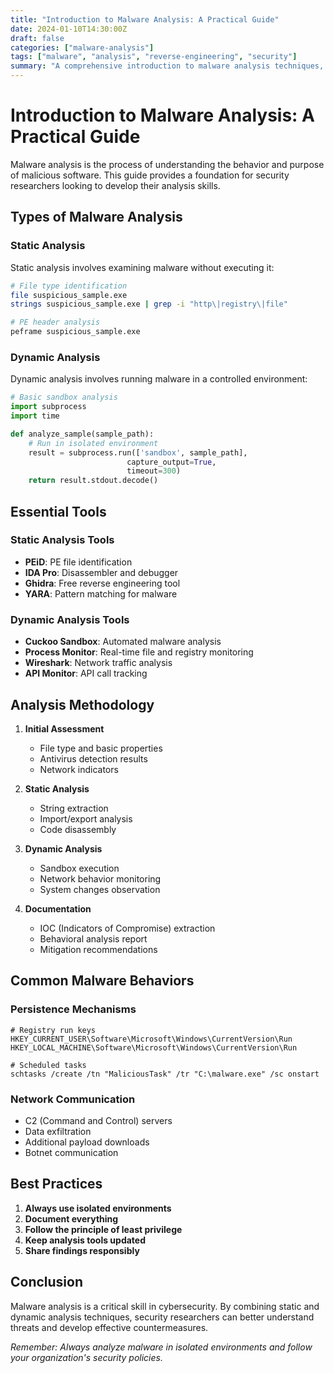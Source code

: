 ```yaml
---
title: "Introduction to Malware Analysis: A Practical Guide"
date: 2024-01-10T14:30:00Z
draft: false
categories: ["malware-analysis"]
tags: ["malware", "analysis", "reverse-engineering", "security"]
summary: "A comprehensive introduction to malware analysis techniques, tools, and methodologies for security researchers."
---
```


# Introduction to Malware Analysis: A Practical Guide

Malware analysis is the process of understanding the behavior and purpose of malicious software. This guide provides a foundation for security researchers looking to develop their analysis skills.

## Types of Malware Analysis

### Static Analysis
Static analysis involves examining malware without executing it:

```bash
# File type identification
file suspicious_sample.exe
strings suspicious_sample.exe | grep -i "http\|registry\|file"

# PE header analysis
peframe suspicious_sample.exe
```

### Dynamic Analysis
Dynamic analysis involves running malware in a controlled environment:

```python
# Basic sandbox analysis
import subprocess
import time

def analyze_sample(sample_path):
    # Run in isolated environment
    result = subprocess.run(['sandbox', sample_path], 
                          capture_output=True, 
                          timeout=300)
    return result.stdout.decode()
```

## Essential Tools

### Static Analysis Tools
- **PEiD**: PE file identification
- **IDA Pro**: Disassembler and debugger
- **Ghidra**: Free reverse engineering tool
- **YARA**: Pattern matching for malware

### Dynamic Analysis Tools
- **Cuckoo Sandbox**: Automated malware analysis
- **Process Monitor**: Real-time file and registry monitoring
- **Wireshark**: Network traffic analysis
- **API Monitor**: API call tracking

## Analysis Methodology

1. **Initial Assessment**
   - File type and basic properties
   - Antivirus detection results
   - Network indicators

2. **Static Analysis**
   - String extraction
   - Import/export analysis
   - Code disassembly

3. **Dynamic Analysis**
   - Sandbox execution
   - Network behavior monitoring
   - System changes observation

4. **Documentation**
   - IOC (Indicators of Compromise) extraction
   - Behavioral analysis report
   - Mitigation recommendations

## Common Malware Behaviors

### Persistence Mechanisms
```registry
# Registry run keys
HKEY_CURRENT_USER\Software\Microsoft\Windows\CurrentVersion\Run
HKEY_LOCAL_MACHINE\Software\Microsoft\Windows\CurrentVersion\Run

# Scheduled tasks
schtasks /create /tn "MaliciousTask" /tr "C:\malware.exe" /sc onstart
```

### Network Communication
- C2 (Command and Control) servers
- Data exfiltration
- Additional payload downloads
- Botnet communication

## Best Practices

1. **Always use isolated environments**
2. **Document everything**
3. **Follow the principle of least privilege**
4. **Keep analysis tools updated**
5. **Share findings responsibly**

## Conclusion

Malware analysis is a critical skill in cybersecurity. By combining static and dynamic analysis techniques, security researchers can better understand threats and develop effective countermeasures.

*Remember: Always analyze malware in isolated environments and follow your organization's security policies.*

